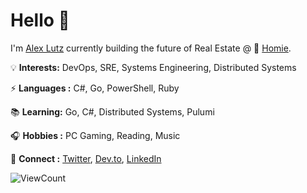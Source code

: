 # Hello 👋

I'm <a href="https://alexinslc.com/"> Alex Lutz</a> currently building the future of Real Estate @ 🏡 <a href="https://www.homie.com/">Homie</a>.

💡 **Interests:** DevOps, SRE, Systems Engineering, Distributed Systems

⚡  **Languages :** C#, Go, PowerShell, Ruby

📚  **Learning:** Go, C#, Distributed Systems, Pulumi

🎧  **Hobbies :** PC Gaming, Reading, Music

💬  **Connect :** <a href="https://twitter.com/alexinslc">Twitter</a>, <a href="https://dev.to/alexinslc">Dev.to</a>, <a href="https://www.linkedin.com/in/alex.lutz/">LinkedIn</a>

<!--  ![visitors](https://visitor-badge.glitch.me/badge?page_id=alexinslc/alexinslc) -->

![ViewCount](https://views.whatilearened.today/views/github/alexinslc/views.svg)
